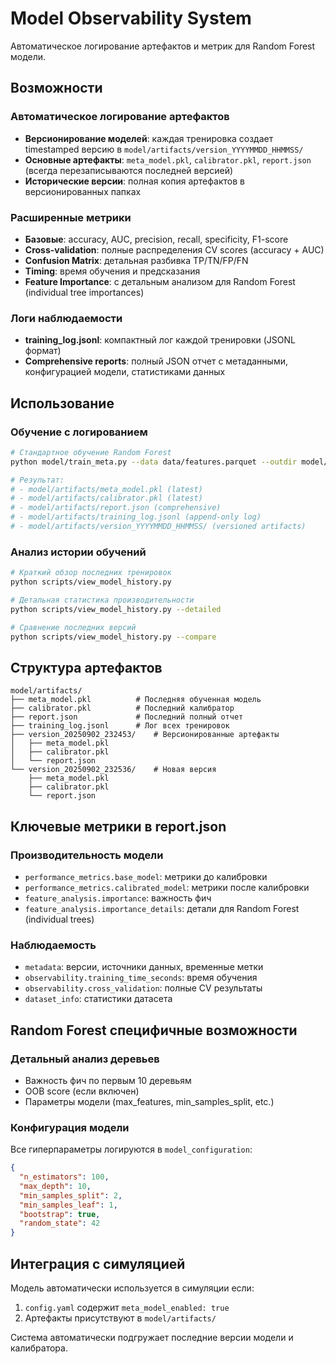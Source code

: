 # Model Observability System

Автоматическое логирование артефактов и метрик для Random Forest модели.

## Возможности

### Автоматическое логирование артефактов
- **Версионирование моделей**: каждая тренировка создает timestamped версию в `model/artifacts/version_YYYYMMDD_HHMMSS/`
- **Основные артефакты**: `meta_model.pkl`, `calibrator.pkl`, `report.json` (всегда перезаписываются последней версией)
- **Исторические версии**: полная копия артефактов в версионированных папках

### Расширенные метрики
- **Базовые**: accuracy, AUC, precision, recall, specificity, F1-score
- **Cross-validation**: полные распределения CV scores (accuracy + AUC)
- **Confusion Matrix**: детальная разбивка TP/TN/FP/FN
- **Timing**: время обучения и предсказания
- **Feature Importance**: с детальным анализом для Random Forest (individual tree importances)

### Логи наблюдаемости
- **training_log.jsonl**: компактный лог каждой тренировки (JSONL формат)
- **Comprehensive reports**: полный JSON отчет с метаданными, конфигурацией модели, статистиками данных

## Использование

### Обучение с логированием
```bash
# Стандартное обучение Random Forest
python model/train_meta.py --data data/features.parquet --outdir model/artifacts --model_type rf

# Результат:
# - model/artifacts/meta_model.pkl (latest)
# - model/artifacts/calibrator.pkl (latest) 
# - model/artifacts/report.json (comprehensive)
# - model/artifacts/training_log.jsonl (append-only log)
# - model/artifacts/version_YYYYMMDD_HHMMSS/ (versioned artifacts)
```

### Анализ истории обучений
```bash
# Краткий обзор последних тренировок
python scripts/view_model_history.py

# Детальная статистика производительности
python scripts/view_model_history.py --detailed

# Сравнение последних версий
python scripts/view_model_history.py --compare
```

## Структура артефактов

```
model/artifacts/
├── meta_model.pkl          # Последняя обученная модель
├── calibrator.pkl          # Последний калибратор
├── report.json             # Последний полный отчет
├── training_log.jsonl      # Лог всех тренировок
├── version_20250902_232453/    # Версионированные артефакты
│   ├── meta_model.pkl
│   ├── calibrator.pkl
│   └── report.json
└── version_20250902_232536/    # Новая версия
    ├── meta_model.pkl
    ├── calibrator.pkl
    └── report.json
```

## Ключевые метрики в report.json

### Производительность модели
- `performance_metrics.base_model`: метрики до калибровки
- `performance_metrics.calibrated_model`: метрики после калибровки
- `feature_analysis.importance`: важность фич
- `feature_analysis.importance_details`: детали для Random Forest (individual trees)

### Наблюдаемость
- `metadata`: версии, источники данных, временные метки
- `observability.training_time_seconds`: время обучения
- `observability.cross_validation`: полные CV результаты
- `dataset_info`: статистики датасета

## Random Forest специфичные возможности

### Детальный анализ деревьев
- Важность фич по первым 10 деревьям
- OOB score (если включен)
- Параметры модели (max_features, min_samples_split, etc.)

### Конфигурация модели
Все гиперпараметры логируются в `model_configuration`:
```json
{
  "n_estimators": 100,
  "max_depth": 10,
  "min_samples_split": 2,
  "min_samples_leaf": 1,
  "bootstrap": true,
  "random_state": 42
}
```

## Интеграция с симуляцией

Модель автоматически используется в симуляции если:
1. `config.yaml` содержит `meta_model_enabled: true`
2. Артефакты присутствуют в `model/artifacts/`

Система автоматически подгружает последние версии модели и калибратора.
